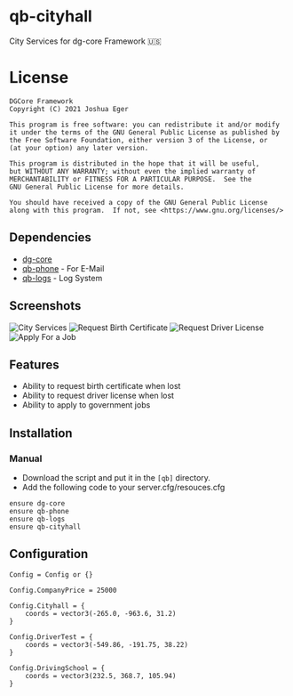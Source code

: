# qb-cityhall
City Services for dg-core Framework :us:

# License

    DGCore Framework
    Copyright (C) 2021 Joshua Eger

    This program is free software: you can redistribute it and/or modify
    it under the terms of the GNU General Public License as published by
    the Free Software Foundation, either version 3 of the License, or
    (at your option) any later version.

    This program is distributed in the hope that it will be useful,
    but WITHOUT ANY WARRANTY; without even the implied warranty of
    MERCHANTABILITY or FITNESS FOR A PARTICULAR PURPOSE.  See the
    GNU General Public License for more details.

    You should have received a copy of the GNU General Public License
    along with this program.  If not, see <https://www.gnu.org/licenses/>


## Dependencies
- [dg-core](https://github.com/DGCore-framework/dg-core)
- [qb-phone](https://github.com/DGCore-framework/qb-phone) - For E-Mail
- [qb-logs](https://github.com/DGCore-framework/qb-logs) - Log System

## Screenshots
![City Services](https://i.imgur.com/KAFkAVO.png)
![Request Birth Certificate](https://i.imgur.com/GJp5m49.png)
![Request Driver License](https://i.imgur.com/xn6udGI.png)
![Apply For a Job](https://i.imgur.com/gl4SNjX.png)

## Features
- Ability to request birth certificate when lost
- Ability to request driver license when lost
- Ability to apply to government jobs

## Installation
### Manual
- Download the script and put it in the `[qb]` directory.
- Add the following code to your server.cfg/resouces.cfg
```
ensure dg-core
ensure qb-phone
ensure qb-logs
ensure qb-cityhall
```

## Configuration
```
Config = Config or {}

Config.CompanyPrice = 25000

Config.Cityhall = {
    coords = vector3(-265.0, -963.6, 31.2)
}

Config.DriverTest = {
    coords = vector3(-549.86, -191.75, 38.22)
}

Config.DrivingSchool = {
    coords = vector3(232.5, 368.7, 105.94)
}
```
